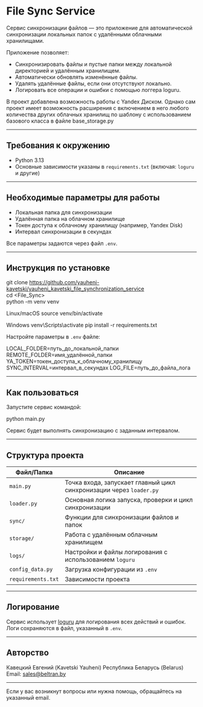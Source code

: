 # File Sync Service

Сервис синхронизации файлов — это приложение для автоматической синхронизации локальных папок с удалёнными облачными хранилищами.

Приложение позволяет:

- Синхронизировать файлы и пустые папки между локальной директорией и удалённым хранилищем.
- Автоматически обновлять изменённые файлы.
- Удалять удалённые файлы, если они отсутствуют локально.
- Логировать все операции и ошибки с помощью логгера loguru.

В проект добавлена возможность работы с Yandex Диском.
Однако сам проект имеет возможность расширения с включением в него любого количества других облачных хранилищ по шаблону с использованием базового класса в файле base_storage.py

---

## Требования к окружению

- Python 3.13
- Основные зависимости указаны в `requirements.txt` (включая: `loguru` и другие)

---

## Необходимые параметры для работы

- Локальная папка для синхронизации
- Удалённая папка на облачном хранилище
- Токен доступа к облачному хранилищу (например, Yandex Disk)
- Интервал синхронизации в секундах

Все параметры задаются через файл `.env`.

---

## Инструкция по установке

git clone <https://github.com/yauheni-kavetski/yauheni_kavetski_file_synchronization_service>  
cd <File_Sync>  
python -m venv venv

Linux/macOS
source venv/bin/activate

Windows
venv\Scripts\activate
pip install -r requirements.txt


Настройте параметры в `.env` файле:

LOCAL_FOLDER=путь_до_локальной_папки
REMOTE_FOLDER=имя_удалённой_папки
YA_TOKEN=токен_доступа_к_облачному_хранилищу
SYNC_INTERVAL=интервал_в_секундах
LOG_FILE=путь_до_файла_лога


---

## Как пользоваться

Запустите сервис командой:

python main.py


Сервис будет выполнять синхронизацию с заданным интервалом.

---

## Структура проекта

| Файл/Папка | Описание |
|------------|----------|
| `main.py`  | Точка входа, запускает главный цикл синхронизации через `loader.py` |
| `loader.py` | Основная логика запуска, проверки и цикл синхронизации |
| `sync/`    | Функции для синхронизации файлов и папок |
| `storage/` | Работа с удалённым облачным хранилищем |
| `logs/`    | Настройки и файлы логирования с использованием `loguru` |
| `config_data.py` | Загрузка конфигурации из `.env` |
| `requirements.txt` | Зависимости проекта |

---

## Логирование

Сервис использует [loguru](https://github.com/Delgan/loguru) для логирования всех действий и ошибок. Логи сохраняются в файл, указанный в `.env`.

---

## Авторство

Кавецкий Евгений (Kavetski Yauheni)
Республика Беларусь (Belarus)
Email: [sales@beltran.by](mailto:sales@beltran.by)

---

Если у вас возникнут вопросы или нужна помощь, обращайтесь на указанный email.
